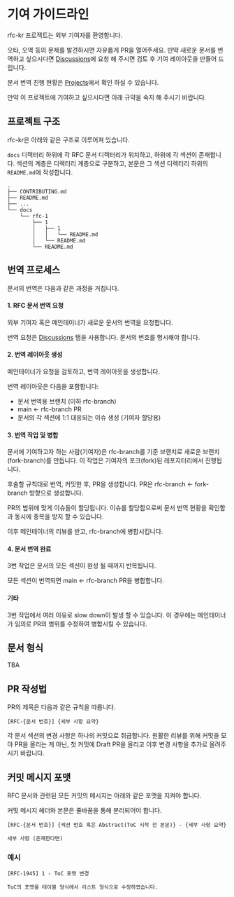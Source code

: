 # 기여 가이드라인

rfc-kr 프로젝트는 외부 기여자를 환영합니다.

오타, 오역 등의 문제를 발견하시면 자유롭게 PR을 열어주세요.
만약 새로운 문서를 번역하고 싶으시다면 [Discussions](https://github.com/gamultong/RFC-KR/discussions)에 요청 해 주시면 검토 후 기여 레이아웃을 만들어 드립니다.

문서 번역 진행 현황은 [Projects](https://github.com/orgs/gamultong/projects/1)에서 확인 하실 수 있습니다.

만약 이 프로젝트에 기여하고 싶으시다면 아래 규약을 숙지 해 주시기 바랍니다.

## 프로젝트 구조

rfc-kr은 아래와 같은 구조로 이루어져 있습니다.

`docs` 디렉터리 하위에 각 RFC 문서 디렉터리가 위치하고, 하위에 각 섹션이 존재합니다. 섹션의 계층은 디렉터리 계층으로 구분하고, 본문은 그 섹션 디렉터리 하위의 `README.md`에 작성합니다.

```text
.
├── CONTRIBUTING.md
├── README.md
├── ...
└── docs
    └── rfc-1
        ├── 1
        │   ├── 1
        │   │   └── README.md
        │   └── README.md
        └── README.md
```

## 번역 프로세스

문서의 번역은 다음과 같은 과정을 거칩니다.

#### 1. RFC 문서 번역 요청

외부 기여자 혹은 메인테이너가 새로운 문서의 번역을 요청합니다.

번역 요청은 [Discussions](https://github.com/gamultong/RFC-KR/discussions) 탭을 사용합니다. 문서의 번호를 명시해야 합니다.

#### 2. 번역 레이아웃 생성

<!-- 추후 자동화 이야기 추가  -->

메인테이너가 요청을 검토하고, 번역 레이아웃을 생성합니다.

번역 레이아웃은 다음을 포함합니다:

-   문서 번역용 브랜치 (이하 rfc-branch)
-   main <- rfc-branch PR
-   문서의 각 섹션에 1:1 대응되는 이슈 생성 (기여자 할당용)

#### 3. 번역 작업 및 병합

문서에 기여하고자 하는 사람(기여자)은 rfc-branch를 기준 브랜치로 새로운 브랜치(fork-branch)를 만듭니다. 이 작업은 기여자의 포크(fork)된 레포지터리에서 진행됩니다.

후술할 규칙대로 번역, 커밋한 후, PR을 생성합니다. PR은 rfc-branch <- fork-branch 방향으로 생성합니다.

<!-- 이슈 할당 규칙이 존재하지 않음 -->

PR의 범위에 맞게 이슈들이 할당됩니다. 이슈를 할당함으로써 문서 번역 현황을 확인함과 동시에 중복을 방지 할 수 있습니다.

이후 메인테이너의 리뷰를 받고, rfc-branch에 병합시킵니다.

#### 4. 문서 번역 완료

<!-- rfc-branch를 언제 병합 시킬지 의논되지 않음. 임시로 모두 번역 후 병합이라 명시 -->

3번 작업은 문서의 모든 섹션이 완성 될 때까지 반복됩니다.

모든 섹션이 번역되면 main <- rfc-branch PR을 병합합니다.

#### 기타

3번 작업에서 여러 이유로 slow down이 발생 할 수 있습니다. 이 경우에는 메인테이너가 임의로 PR의 범위를 수정하여 병합시킬 수 있습니다.

## 문서 형식

TBA

<!--
문서 형식은 아직 논의 되지 않아 한번 시행착오를 거친 후 업데이트 예정.
참고할 이슈: #5, #6, #7
-->

## PR 작성법

PR의 제목은 다음과 같은 규칙을 따릅니다.

```text
[RFC-{문서 번호}] {세부 사항 요약}
```

각 문서 섹션의 변경 사항은 하나의 커밋으로 취급합니다. 원활한 리뷰를 위해 커밋을 모아 PR을 올리는 게 아닌, 첫 커밋에 Draft PR을 올리고 이후 변경 사항을 추가로 올려주시기 바랍니다.

## 커밋 메시지 포맷

RFC 문서와 관련된 모든 커밋의 메시지는 아래와 같은 포맷을 지켜야 합니다.

커밋 메시지 헤더와 본문은 줄바꿈을 통해 분리되어야 합니다.

```text
[RFC-{문서 번호}] {섹션 번호 혹은 Abstract(ToC 시작 전 본문)} - {세부 사항 요약}

세부 사항 (존재한다면)
```

### 예시

```text
[RFC-1945] 1 - ToC 포맷 변경

ToC의 포맷을 테이블 형식에서 리스트 형식으로 수정하였습니다.
```
